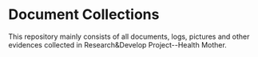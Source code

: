# Document Collections
This repository mainly consists of all documents, logs, pictures and other evidences collected in Research&Develop Project--Health Mother.
